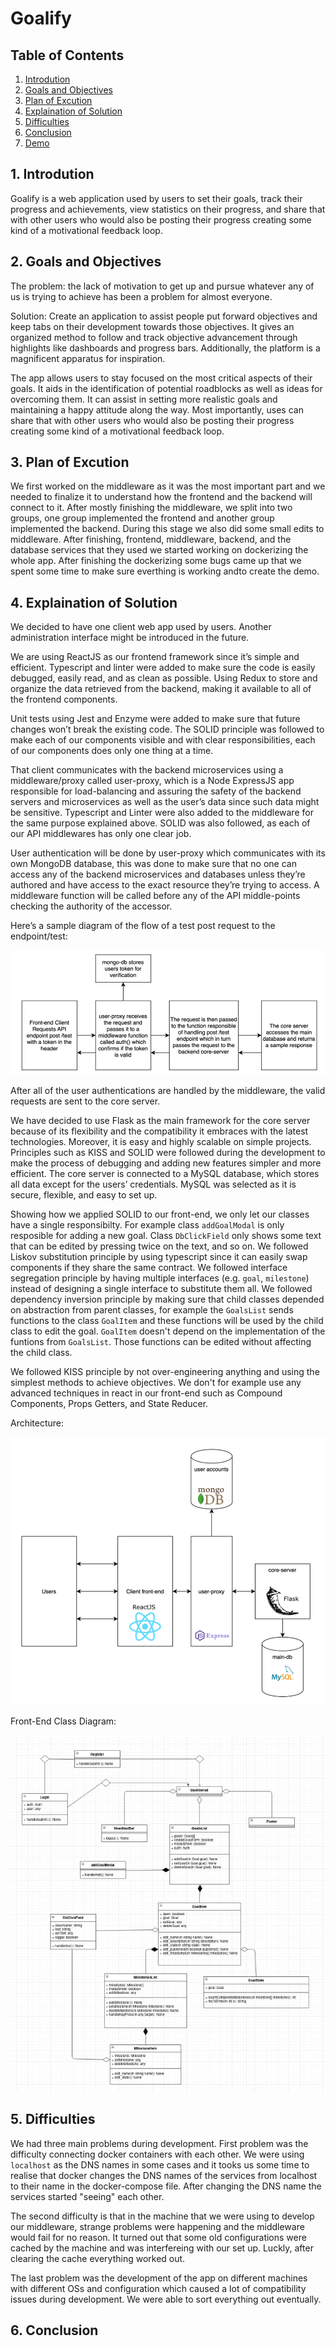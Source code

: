 # Goalify

## Table of Contents
1. [ Introdution ](#intro)
2. [ Goals and Objectives ](#goals)
3. [ Plan of Excution ](#exc)
4. [ Explaination of Solution ](#explain)
5. [ Difficulties ](#diff)
6. [ Conclusion ](#con)
7. [ Demo ](#demo)


<a name="intro"></a>
## 1. Introdution
Goalify is a web application used by users to set their goals, track their progress and achievements, view statistics on their progress, and share that with other users who would also be posting their progress creating some kind of a motivational feedback loop.


<a name="goals"></a>
## 2. Goals and Objectives
The problem: the lack of motivation to get up and pursue whatever any of us is trying to achieve has been a problem for almost everyone. 

Solution: Create an application to assist people put forward objectives and keep tabs on their development towards those objectives. It gives an organized method to follow and track objective advancement through highlights like dashboards and progress bars. Additionally, the platform is a magnificent apparatus for inspiration. 

The app allows users to stay focused on the most critical aspects of their goals. It aids in the identification of potential roadblocks as well as ideas for overcoming them. It can assist in setting more realistic goals and maintaining a happy attitude along the way. Most importantly, uses can share that with other users who would also be posting their progress creating some kind of a motivational feedback loop. 


<a name="exc"></a>
## 3. Plan of Excution 
We first worked on the middleware as it was the most important part and we needed to finalize it to understand how the frontend and the backend will connect to it.
After mostly finishing the middleware, we split into two groups, one group implemented the frontend and another group implemented the backend. During this stage we
also did some small edits to middleware. After finishing, frontend, middleware, backend, and the database services that they used we started working on dockerizing 
the whole app. After finishing the dockerizing some bugs came up that we spent some time to make sure everthing is working andto create the demo.

<a name="explain"></a>
## 4. Explaination of Solution
We decided to have one client web app used by users. Another administration interface might be introduced in the future.

We are using ReactJS as our frontend framework since it’s simple and efficient. Typescript and linter were added to make sure the code is easily debugged, easily read, and as clean as possible. Using Redux to store and organize the data retrieved from the backend, making it available to all of the frontend components.

Unit tests using Jest and Enzyme were added to make sure that future changes won’t break the existing code. The SOLID principle was followed to make each of our components visible and with clear responsibilities, each of our components does only one thing at a time.

That client communicates with the backend microservices using a middleware/proxy called user-proxy, which is a Node ExpressJS app responsible for load-balancing and assuring the safety of the backend servers and microservices as well as the user’s data since such data might be sensitive. Typescript and Linter were also added to the middleware for the same purpose explained above. SOLID was also followed, as each of our API middlewares has only one clear job.

User authentication will be done by user-proxy which communicates with its own MongoDB database, this was done to make sure that no one can access any of the backend microservices and databases unless they’re authored and have access to the exact resource they’re trying to access. A middleware function will be called before any of the API middle-points checking the authority of the accessor. 

Here’s a sample diagram of the flow of a test post request to the endpoint/test:

![alt text](https://github.com/Goalify/front-end/blob/main/design.png?raw=true)

After all of the user authentications are handled by the middleware, the valid requests are sent to the core server. 

We have decided to use Flask as the main framework for the core server because of its flexibility and the compatibility it embraces with the latest technologies. Moreover, it is easy and highly scalable on simple projects. Principles such as KISS and SOLID were followed during the development to make the process of debugging and adding new features simpler and more efficient. The core server is connected to a MySQL database, which stores all data except for the users’ credentials. MySQL was selected as it is secure, flexible, and easy to set up. 

Showing how we applied SOLID to our front-end, we only let our classes have a single responsibilty. For example class `addGoalModal` is only resposible for adding a new goal. Class `DbClickField` only shows some text that can be edited by pressing twice on the text, and so on. We followed Liskov substitution principle by using typescript since it can easily swap components if they share the same contract. We followed interface segregation principle by having multiple interfaces (e.g. `goal`, `milestone`) instead of designing a single interface to substitute them all. We followed dependency inversion principle by making sure that child classes depended on abstraction from parent classes, for example the `GoalsList` sends functions to the class `GoalItem` and these functions will be used by the child class to edit the goal. `GoalItem` doesn't depend on the implementation of the funtions from `GoalsList`. Those functions can be edited without affecting the child class.

We followed KISS principle by not over-engineering anything and using the simplest methods to achieve objectives. We don't for example use any advanced techniques in react in our front-end such as Compound Components, Props Getters, and State Reducer.

Architecture:

![alt text](https://github.com/Goalify/front-end/blob/main/arc.png?raw=true)


Front-End Class Diagram:

![alt text](https://github.com/Goalify/front-end/blob/main/classdiagramfrontend.jpg?raw=true)


<a name="Difficulties"></a>
## 5. Difficulties
We had three main problems during development. First problem was the difficulty connecting docker containers with each other. We were using `localhost` as the DNS names in some
cases and it tooks us some time to realise that docker changes the DNS names of the services from localhost to their name in the docker-compose file.
After changing the DNS name the services started "seeing" each other.

The second difficulty is that in the machine that we were using to develop our middleware, strange problems were happening and the middleware would fail for no reason.
It turned out that some old configurations were cached by the machine and was interfereing with our set up. Luckly, after clearing the cache everything worked out.

The last problem was the development of the app on different machines with different OSs and configuration which caused a lot of compatibility issues during development. We were able to sort everything out eventually.


<a name="con"></a>
## 6. Conclusion

